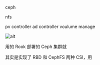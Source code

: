 ceph 

nfs


pv controller
ad controller 
voulume manage 


![alt](/oss/storage-arch.png)


用的 Rook 部署的 Ceph 集群就

其实是实现了 RBD 和 CephFS 两种 CSI，用